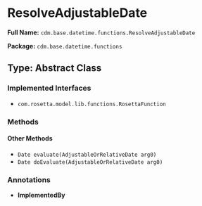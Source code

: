 # ResolveAdjustableDate

**Full Name:** `cdm.base.datetime.functions.ResolveAdjustableDate`

**Package:** `cdm.base.datetime.functions`

## Type: Abstract Class

### Implemented Interfaces

- `com.rosetta.model.lib.functions.RosettaFunction`

### Methods

#### Other Methods

- `Date evaluate(AdjustableOrRelativeDate arg0)`
- `Date doEvaluate(AdjustableOrRelativeDate arg0)`

### Annotations

- **ImplementedBy**

